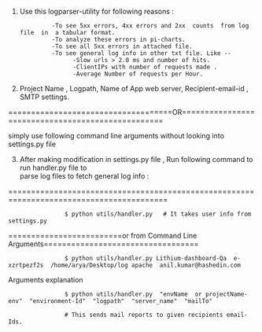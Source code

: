 1. Use this logparser-utility for following reasons :
 

                -To see 5xx errors, 4xx errors and 2xx  counts  from log file  in  a tabular format.
                -To analyze these errors in pi-charts.
                -To see all 5xx errors in attached file.
                -To see general log info in other txt file. Like --
                      -Slow urls > 2.0 ms and number of hits.
                      -ClientIPs with number of requests made .
                      -Average Number of requests per Hour.

2.  Project Name , Logpath,  Name of App web server, Recipient-email-id , SMTP settings.
   
====================================OR==================================================

simply use following command line arguments without looking into settings.py file

3.  After making modification in settings.py file , Run following command to run handler.py file to  
    parse log files to fetch general log info : 
    
=========================================================================================

                    $ python utils/handler.py   # It takes user info from settings.py   

=========================or from Command Line Arguments==================================

                    $ python utils/handler.py Lithium-dashboard-Qa  e-xzrtpezf2s  /home/arya/Desktop/log apache  anil.kumar@hashedin.com     
 
Arguments explanation   

                    $ python utils/handler.py  "envName  or projectName-env"  "environment-Id"  "logpath"  "server_name"  "mailTo"                 
                    
                    # This sends mail reports to given recipients email-Ids.
